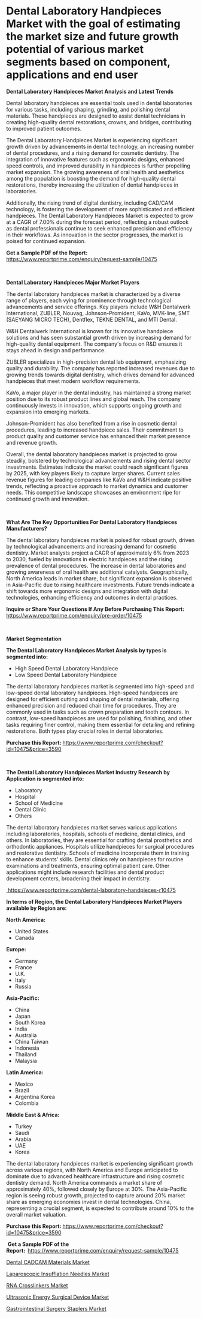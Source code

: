 <p><h1>Dental Laboratory Handpieces Market with the goal of estimating the market size and future growth potential of various market segments based on component, applications and end user</h1></p><p><strong>Dental Laboratory Handpieces Market Analysis and Latest Trends</strong></p>
<p><p>Dental laboratory handpieces are essential tools used in dental laboratories for various tasks, including shaping, grinding, and polishing dental materials. These handpieces are designed to assist dental technicians in creating high-quality dental restorations, crowns, and bridges, contributing to improved patient outcomes.</p><p>The Dental Laboratory Handpieces Market is experiencing significant growth driven by advancements in dental technology, an increasing number of dental procedures, and a rising demand for cosmetic dentistry. The integration of innovative features such as ergonomic designs, enhanced speed controls, and improved durability in handpieces is further propelling market expansion. The growing awareness of oral health and aesthetics among the population is boosting the demand for high-quality dental restorations, thereby increasing the utilization of dental handpieces in laboratories.</p><p>Additionally, the rising trend of digital dentistry, including CAD/CAM technology, is fostering the development of more sophisticated and efficient handpieces. The Dental Laboratory Handpieces Market is expected to grow at a CAGR of 7.00% during the forecast period, reflecting a robust outlook as dental professionals continue to seek enhanced precision and efficiency in their workflows. As innovation in the sector progresses, the market is poised for continued expansion.</p></p>
<p><strong>Get a Sample PDF of the Report:&nbsp;</strong> <a href="https://www.reportprime.com/enquiry/request-sample/10475?utm_campaign=60&utm_medium=2&utm_source=Github&utm_content=ia&utm_term=20032025&utm_id=dental-laboratory-handpieces">https://www.reportprime.com/enquiry/request-sample/10475</a></p>
<p>&nbsp;</p>
<p><strong>Dental Laboratory Handpieces Major Market Players</strong></p>
<p><p>The dental laboratory handpieces market is characterized by a diverse range of players, each vying for prominence through technological advancements and service offerings. Key players include W&H Dentalwerk International, ZUBLER, Nouvag, Johnson-Promident, KaVo, MVK-line, SMT (SAEYANG MICRO TECH), Dentflex, TEKNE DENTAL, and MTI Dental.</p><p>W&H Dentalwerk International is known for its innovative handpiece solutions and has seen substantial growth driven by increasing demand for high-quality dental equipment. The company's focus on R&D ensures it stays ahead in design and performance. </p><p>ZUBLER specializes in high-precision dental lab equipment, emphasizing quality and durability. The company has reported increased revenues due to growing trends towards digital dentistry, which drives demand for advanced handpieces that meet modern workflow requirements.</p><p>KaVo, a major player in the dental industry, has maintained a strong market position due to its robust product lines and global reach. The company continuously invests in innovation, which supports ongoing growth and expansion into emerging markets.</p><p>Johnson-Promident has also benefited from a rise in cosmetic dental procedures, leading to increased handpiece sales. Their commitment to product quality and customer service has enhanced their market presence and revenue growth.</p><p>Overall, the dental laboratory handpieces market is projected to grow steadily, bolstered by technological advancements and rising dental sector investments. Estimates indicate the market could reach significant figures by 2025, with key players likely to capture larger shares. Current sales revenue figures for leading companies like KaVo and W&H indicate positive trends, reflecting a proactive approach to market dynamics and customer needs. This competitive landscape showcases an environment ripe for continued growth and innovation.</p></p>
<p>&nbsp;</p>
<p><strong>What Are The Key Opportunities For Dental Laboratory Handpieces Manufacturers?</strong></p>
<p><p>The dental laboratory handpieces market is poised for robust growth, driven by technological advancements and increasing demand for cosmetic dentistry. Market analysts project a CAGR of approximately 6% from 2023 to 2030, fueled by innovations in electric handpieces and the rising prevalence of dental procedures. The increase in dental laboratories and growing awareness of oral health are additional catalysts. Geographically, North America leads in market share, but significant expansion is observed in Asia-Pacific due to rising healthcare investments. Future trends indicate a shift towards more ergonomic designs and integration with digital technologies, enhancing efficiency and outcomes in dental practices.</p></p>
<p><strong>Inquire or Share Your Questions If Any Before Purchasing This Report:</strong> <a href="https://www.reportprime.com/enquiry/pre-order/10475?utm_campaign=60&utm_medium=2&utm_source=Github&utm_content=ia&utm_term=20032025&utm_id=dental-laboratory-handpieces">https://www.reportprime.com/enquiry/pre-order/10475</a></p>
<p>&nbsp;</p>
<p><strong>Market Segmentation</strong></p>
<p><strong>The Dental Laboratory Handpieces Market Analysis by types is segmented into:</strong></p>
<p><ul><li>High Speed Dental Laboratory Handpiece</li><li>Low Speed Dental Laboratory Handpiece</li></ul></p>
<p><p>The dental laboratory handpieces market is segmented into high-speed and low-speed dental laboratory handpieces. High-speed handpieces are designed for efficient cutting and shaping of dental materials, offering enhanced precision and reduced chair time for procedures. They are commonly used in tasks such as crown preparation and tooth contours. In contrast, low-speed handpieces are used for polishing, finishing, and other tasks requiring finer control, making them essential for detailing and refining restorations. Both types play crucial roles in dental laboratories.</p></p>
<p><strong>Purchase this Report:&nbsp;</strong><a href="https://www.reportprime.com/checkout?id=10475&price=3590&utm_campaign=60&utm_medium=2&utm_source=Github&utm_content=ia&utm_term=20032025&utm_id=dental-laboratory-handpieces">https://www.reportprime.com/checkout?id=10475&price=3590</a></p>
<p>&nbsp;</p>
<p><strong>The Dental Laboratory Handpieces Market Industry Research by Application is segmented into:</strong></p>
<p><ul><li>Laboratory</li><li>Hospital</li><li>School of Medicine</li><li>Dental Clinic</li><li>Others</li></ul></p>
<p><p>The dental laboratory handpieces market serves various applications including laboratories, hospitals, schools of medicine, dental clinics, and others. In laboratories, they are essential for crafting dental prosthetics and orthodontic appliances. Hospitals utilize handpieces for surgical procedures and restorative dentistry. Schools of medicine incorporate them in training to enhance students’ skills. Dental clinics rely on handpieces for routine examinations and treatments, ensuring optimal patient care. Other applications might include research facilities and dental product development centers, broadening their impact in dentistry.</p></p>
<p><a href="https://www.reportprime.com/dental-laboratory-handpieces-r10475?utm_campaign=60&utm_medium=2&utm_source=Github&utm_content=ia&utm_term=20032025&utm_id=dental-laboratory-handpieces">&nbsp;https://www.reportprime.com/dental-laboratory-handpieces-r10475</a></p>
<p><strong>In terms of Region, the Dental Laboratory Handpieces Market Players available by Region are:</strong></p>
<p>
    <p> <strong> North America: </strong>
        <ul>
            <li>United States</li>
            <li>Canada</li>
        </ul>
        </p> 
    <p> <strong> Europe: </strong>
        <ul>
            <li>Germany</li>
            <li>France</li>
            <li>U.K.</li>
            <li>Italy</li>
            <li>Russia</li>
        </ul>
        </p> 
    <p> <strong> Asia-Pacific: </strong>
        <ul>
            <li>China</li>
            <li>Japan</li>
            <li>South Korea</li>
            <li>India</li>
            <li>Australia</li>
            <li>China Taiwan</li>
            <li>Indonesia</li>
            <li>Thailand</li>
            <li>Malaysia</li>
        </ul>
        </p> 
    <p> <strong> Latin America: </strong>
        <ul>
            <li>Mexico</li>
            <li>Brazil</li>
            <li>Argentina Korea</li>
            <li>Colombia</li>
        </ul>
        </p> 
    <p> <strong> Middle East & Africa: </strong>
        <ul>
            <li>Turkey</li>
            <li>Saudi</li>
            <li>Arabia</li>
            <li>UAE</li>
            <li>Korea</li>
        </ul>
    </p>
    </p>
<p><p>The dental laboratory handpieces market is experiencing significant growth across various regions, with North America and Europe anticipated to dominate due to advanced healthcare infrastructure and rising cosmetic dentistry demand. North America commands a market share of approximately 40%, followed closely by Europe at 30%. The Asia-Pacific region is seeing robust growth, projected to capture around 20% market share as emerging economies invest in dental technologies. China, representing a crucial segment, is expected to contribute around 10% to the overall market valuation.</p></p>
<p><strong>Purchase this Report: </strong><a href="https://www.reportprime.com/checkout?id=10475&price=3590&utm_campaign=60&utm_medium=2&utm_source=Github&utm_content=ia&utm_term=20032025&utm_id=dental-laboratory-handpieces">https://www.reportprime.com/checkout?id=10475&price=3590</a></p>
<p>&nbsp;<strong>Get a Sample PDF of the Report:&nbsp;&nbsp;</strong><a href="https://www.reportprime.com/enquiry/request-sample/10475?utm_campaign=60&utm_medium=2&utm_source=Github&utm_content=ia&utm_term=20032025&utm_id=dental-laboratory-handpieces">https://www.reportprime.com/enquiry/request-sample/10475</a></p>
<p><strong></strong></p>
<p><p><a href="https://github.com/alrogikrosa/Market-Research-Report-List-1/blob/main/dental-cadcam-materials-market.md?utm_campaign=60&utm_medium=2&utm_source=Github&utm_content=ia&utm_term=20032025&utm_id=dental-laboratory-handpieces">Dental CADCAM Materials Market</a></p><p><a href="https://github.com/borknyberg/Market-Research-Report-List-1/blob/main/laparoscopic-insufflation-needles-market.md?utm_campaign=60&utm_medium=2&utm_source=Github&utm_content=ia&utm_term=20032025&utm_id=dental-laboratory-handpieces">Laparoscopic Insufflation Needles Market</a></p><p><a href="https://github.com/coricnzati/Market-Research-Report-List-1/blob/main/rna-crosslinkers-market.md?utm_campaign=60&utm_medium=2&utm_source=Github&utm_content=ia&utm_term=20032025&utm_id=dental-laboratory-handpieces">RNA Crosslinkers Market</a></p><p><a href="https://github.com/mynaoanes/Market-Research-Report-List-1/blob/main/ultrasonic-energy-surgical-device-market.md?utm_campaign=60&utm_medium=2&utm_source=Github&utm_content=ia&utm_term=20032025&utm_id=dental-laboratory-handpieces">Ultrasonic Energy Surgical Device Market</a></p><p><a href="https://github.com/puhakhommabh/Market-Research-Report-List-1/blob/main/gastrointestinal-surgery-staplers-market.md?utm_campaign=60&utm_medium=2&utm_source=Github&utm_content=ia&utm_term=20032025&utm_id=dental-laboratory-handpieces">Gastrointestinal Surgery Staplers Market</a></p></p>